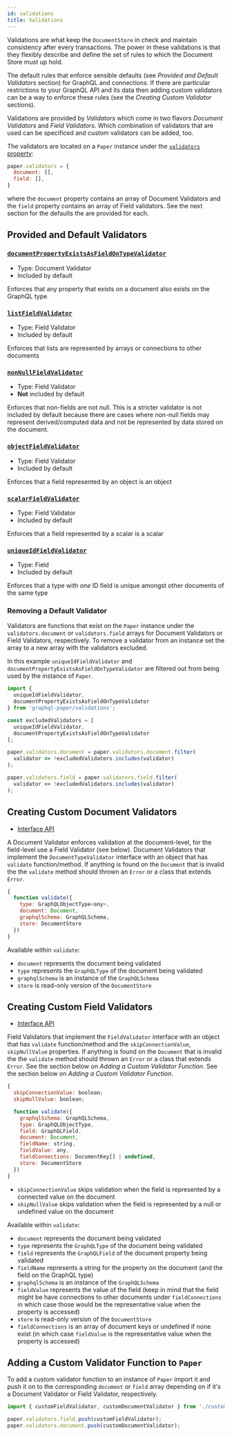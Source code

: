```yaml
---
id: validations
title: Validations
---
```


Validations are what keep the `DocumentStore` in check and maintain consistency after every transactions. The power in these validations is that they flexibly describe and define the set of rules to which the Document Store must up hold.

The default rules that enforce sensible defaults (see *Provided and Default Validators* section) for GraphQL and connections. If there are particular restrictions to your GraphQL API and its data then adding custom validators can be a way to enforce these rules (see the *Creating Custom Validator* sections).

Validations are provided by *Validators* which come in two flavors *Document Validators* and *Field Validators*. Which combination of validators that are used can be specificed and custom validators can be added, too.

The validators are located on a `Paper` instance under the [`validators` property](pathname:///api/paper/classes/Paper.html#validators):

```js
paper.validators = {
  document: [],
  field: [],
}
```

where the `document` property contains an array of Document Validators and the `field` property contains an array of Field validators. See the next section for the defaults the are provided for each.

## Provided and Default Validators


### [`documentPropertyExistsAsFieldOnTypeValidator`](pathname:///api/paper/modules/validators.html#documentPropertyExistsAsFieldOnTypeValidator)
* Type: Document Validator
* Included by default

Enforces that any property that exists on a document also exists on the GraphQL type

### [`listFieldValidator`](pathname:///api/paper/modules/validators.html#listFieldValidator)
* Type: Field Validator
* Included by default

Enforces that lists are represented by arrays or connections to other documents

### [`nonNullFieldValidator`](pathname:///api/paper/modules/validators.html#nonNullFieldValidator)
* Type: Field Validator
* **Not** included by default

Enforces that non-fields are not null. This is a stricter validator is not included by default because there are cases where non-null fields may represent derived/computed data and not be represented by data stored on the document.

### [`objectFieldValidator`](pathname:///api/paper/modules/validators.html#objectFieldValidator)
* Type: Field Validator
* Included by default

Enforces that a field represented by an object is an object

### [`scalarFieldValidator`](pathname:///api/paper/modules/validators.html#scalarFieldValidator)
* Type: Field Validator
* Included by default

Enforces that a field represented by a scalar is a scalar

### [`uniqueIdFieldValidator`](pathname:///api/paper/modules/validators.html#uniqueIdFieldValidator)
* Type: Field
* Included by default

Enforces that a type with *one* ID field is unique amongst other documents of the same type

### Removing a Default Validator

Validators are functions that exist on the `Paper` instance under the `validators.document` or `validators.field` arrays for Document Validators or Field Validators, respectively. To remove a validator from an instance set the array to a new array with the validators excluded.

In this example `uniqueIdFieldValidator` and `documentPropertyExistsAsFieldOnTypeValidator` are filtered out from being used by the instance of `Paper`.

```js
import {
  uniqueIdFieldValidator,
  documentPropertyExistsAsFieldOnTypeValidator
} from 'graphql-paper/validations';

const excludedValidators = [
  uniqueIdFieldValidator,
  documentPropertyExistsAsFieldOnTypeValidator
];

paper.validators.document = paper.validators.document.filter(
  validator => !excludedValidators.includes(validator)
);

paper.validators.field = paper.validators.field.filter(
  validator => !excludedValidators.includes(validator)
);
```

## Creating Custom Document Validators

* [Interface API](api/paper/interfaces/types.DocumentTypeValidator.html)

A Document Validator enforces validation at the document-level, for the field-level use a Field Validator (see below). Document Validators that implement the `DocumentTypeValidator` interface with an object that has `validate` function/method. If anything is found on the `Document` that is invalid the the `validate` method should thrown an `Error` or a class that extends `Error`.

```js
{
  function validate({
    type: GraphQLObjectType<any>,
    document: Document,
    graphqlSchema: GraphQLSchema,
    store: DocumentStore
  })
}
```
Available within `validate`:
* `document` represents the document being validated
* `type` represents the `GraphQLType` of the document being validated
* `graphqlSchema` is an instance of the `GraphQLSchema`
* `store` is read-only version of the `DocumentStore`

## Creating Custom Field Validators

* [Interface API](/api/paper/interfaces/types.FieldValidator.html)

Field Validators that implement the `FieldValidator` interface with an object that has `validate` function/method and the `skipConnectionValue`, `skipNullValue` properties. If anything is found on the `Document` that is invalid the the `validate` method should thrown an `Error` or a class that extends `Error`. See the section below on *Adding a Custom Validator Function*. See the section below on *Adding a Custom Validator Function*.

```js
{
  skipConnectionValue: boolean;
  skipNullValue: boolean;

  function validate({
    graphqlSchema: GraphQLSchema,
    type: GraphQLObjectType,
    field: GraphQLField,
    document: Document,
    fieldName: string,
    fieldValue: any,
    fieldConnections: DocumentKey[] | undefined,
    store: DocumentStore
  })
}
```

* `skipConnectionValue` skips validation when the field is represented by a connected value on the document
* `skipNullValue` skips validation when the field is represented by a null or undefined value on the document

Available within `validate`:
* `document` represents the document being validated
* `type` represents the `GraphQLType` of the document being validated
* `field` represents the `GraphQLField` of the document property being validated
* `fieldName` represents a string for the property on the document (and the field on the GraphQL type)
* `graphqlSchema` is an instance of the `GraphQLSchema`
* `fieldValue` represents the value of the field (keep in mind that the field might be have connections to other documents under `fieldConnections` in which case those would be the representative value when the property is accessed)
* `store` is read-only version of the `DocumentStore`
* `fieldConnections` is an array of document keys or undefined if none exist (in which case `fieldValue` is the representative value when the property is accessed)

## Adding a Custom Validator Function to `Paper`

To add a custom validator function to an instance of `Paper` import it and push it on to the corresponding `document` or `field` array depending on if it's a Document Validator or Field Validator, respectively.

```js
import { customFieldValidator, customDocumentValidator } from './custom-validators';

paper.validators.field.push(customFieldValidator);
paper.validators.document.push(customDocumentValidator);
```
